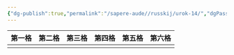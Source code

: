 ```yaml
---
{"dg-publish":true,"permalink":"/sapere-aude//russkij/urok-14/","dgPassFrontmatter":true}
---
```



| 第一格 | 第二格 | 第三格 | 第四格 | 第五格 | 第六格 |
| --- | --- | --- | --- | --- | --- |
|     |     |     |     |     |     |
